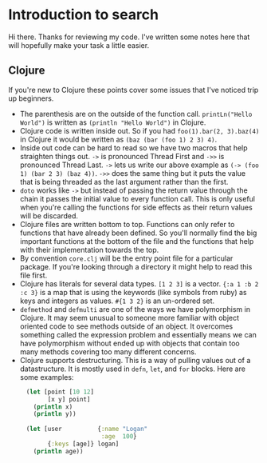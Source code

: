 # Introduction to search

Hi there. Thanks for reviewing my code. I've written some notes here that will
hopefully make your task a little easier.

## Clojure

If you're new to Clojure these points cover some issues that I've noticed trip
up beginners.

* The parenthesis are on the outside of the function call. `printLn("Hello
  World")` is written as `(println "Hello World")` in Clojure.
* Clojure code is written inside out. So if you had `foo(1).bar(2, 3).baz(4)` in
  Clojure it would be written as `(baz (bar (foo 1) 2 3) 4)`.
* Inside out code can be hard to read so we have two macros that help straighten
  things out. `->` is pronounced Thread First and `->>` is pronounced Thread
  Last. `->` lets us write our above example as `(-> (foo 1) (bar 2 3) (baz
  4))`. `->>` does the same thing but it puts the value that is being threaded
  as the last argument rather than the first.
* `doto` works like `->` but instead of passing the return value through the
  chain it passes the initial value to every function call. This is only useful
  when you're calling the functions for side effects as their return values will
  be discarded.
* Clojure files are written bottom to top. Functions can only refer to functions
  that have already been defined. So you'll normally find the big important
  functions at the bottom of the file and the functions that help with their
  implementation towards the top.
* By convention `core.clj` will be the entry point file for a particular package.
  If you're looking through a directory it might help to read this file first.
* Clojure has literals for several data types. `[1 2 3]` is a vector. `{:a 1 :b
  2 :c 3}` is a map that is using the keywords (like symbols from ruby) as keys
  and integers as values. `#{1 3 2}` is an un-ordered set.
* `defmethod` and `defmulti` are one of the ways we have polymorphism in
  Clojure. It may seem unusual to someone more familiar with object oriented
  code to see methods outside of an object. It overcomes something called the
  expression problem and essentially means we can have polymorphism without
  ended up with objects that contain too many methods covering too many
  different concerns.
* Clojure supports destructuring. This is a way of pulling values out of a
  datastructure. It is mostly used in `defn`, `let`, and `for` blocks. Here are
  some examples:

```clojure
     (let [point [10 12]
           [x y] point]
       (println x)
       (println y))
     
     (let [user          {:name "Logan"
                          :age  100}
           {:keys [age]} logan]
       (println age))
```

